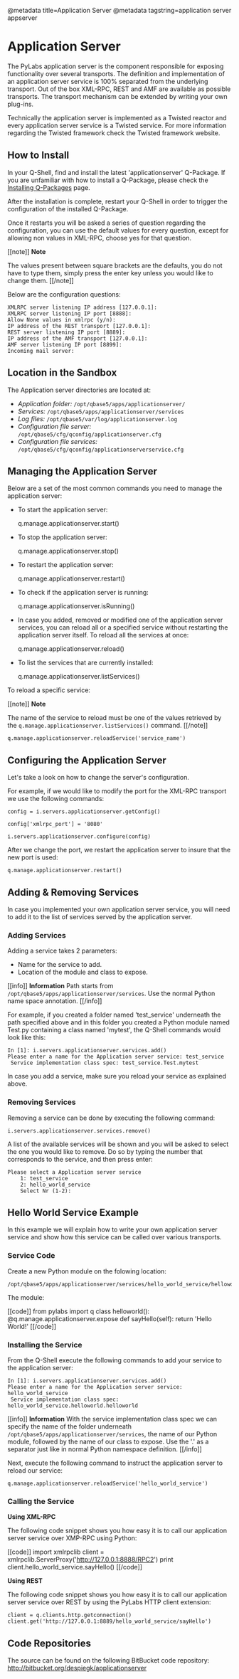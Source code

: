 @metadata title=Application Server
@metadata tagstring=application server appserver

[qpinstall]: #/Q-Packages/QPInstall



# Application Server

The PyLabs application server is the component responsible for exposing functionality over several transports. The definition and implementation of an application server service is 100% separated from the underlying transport.
Out of the box XML-RPC, REST and AMF are available as possible transports. The transport mechanism can be extended by writing your own plug-ins.

Technically the application server is implemented as a Twisted reactor and every application server service is a Twisted service.
For more information regarding the Twisted framework check the Twisted framework website.


## How to Install

In your Q-Shell, find and install the latest 'applicationserver' Q-Package.
If you are unfamiliar with how to install a Q-Package, please check the [Installing Q-Packages][qpinstall] page.

After the installation is complete, restart your Q-Shell in order to trigger the configuration of the installed Q-Package.

Once it restarts you will be asked a series of question regarding the configuration, you can use the default values for every question, except for allowing non values in XML-RPC, choose yes for that question.

[[note]]
**Note** 

The values present between square brackets are the defaults, you do not have to type them, simply press the enter key unless you would like to change them.
[[/note]]

Below are the configuration questions:

    XMLRPC server listening IP address [127.0.0.1]:
    XMLRPC server listening IP port [8888]:
    Allow None values in xmlrpc (y/n):
    IP address of the REST transport [127.0.0.1]:
    REST server listening IP port [8889]:
    IP address of the AMF transport [127.0.0.1]:
    AMF server listening IP port [8899]:
    Incoming mail server:


## Location in the Sandbox

The Application server directories are located at:

* *Application folder:* `/opt/qbase5/apps/applicationserver/`
* *Services:* `/opt/qbase5/apps/applicationserver/services`
* *Log files:* `/opt/qbase5/var/log/applicationserver.log`
* *Configuration file server:* `/opt/qbase5/cfg/qconfig/applicationserver.cfg`
* *Configuration file services:* `/opt/qbase5/cfg/qconfig/applicationserverservice.cfg`


## Managing the Application Server

Below are a set of the most common commands you need to manage the application server:

* To start the application server:

    q.manage.applicationserver.start()

* To stop the application server:

    q.manage.applicationserver.stop()

* To restart the application server:

    q.manage.applicationserver.restart()

* To check if the application server is running:

    q.manage.applicationserver.isRunning()

* In case you added, removed or modified one of the application server services, you can reload all or a specified service without restarting the application server itself. To reload all the services at once:

    q.manage.applicationserver.reload()

* To list the services that are currently installed:

    q.manage.applicationserver.listServices()


To reload a specific service:

[[note]]
**Note** 

The name of the service to reload must be one of the values retrieved by the `q.manage.applicationserver.listServices()` command.
[[/note]]

    q.manage.applicationserver.reloadService('service_name')

## Configuring the Application Server

Let's take a look on how to change the server's configuration.

For example, if we would like to modify the port for the XML-RPC transport we use the following commands:

    config = i.servers.applicationserver.getConfig()

    config['xmlrpc_port'] = '8080'

    i.servers.applicationserver.configure(config)

After we change the port, we restart the application server to insure that the new port is used:

    q.manage.applicationserver.restart()


## Adding & Removing Services

In case you implemented your own application server service, you will need to add it to the list of services served by the application server.

### Adding Services

Adding a service takes 2 parameters:

* Name for the service to add.
* Location of the module and class to expose.

[[info]]
**Information** 
Path starts from `/opt/qbase5/apps/applicationserver/services`. Use the normal Python name space annotation.
[[/info]]

For example, if you created a folder named 'test_service' underneath the path specified above and in this folder you created a Python module named Test.py containing a class named 'mytest', the Q-Shell commands would look like this:

    In [1]: i.servers.applicationserver.services.add()
    Please enter a name for the Application server service: test_service
     Service implementation class spec: test_service.Test.mytest

In case you add a service, make sure you reload your service as explained above.


### Removing Services

Removing a service can be done by executing the following command:

    i.servers.applicationserver.services.remove()

A list of the available services will be shown and you will be asked to select the one you would like to remove. Do so by typing the number that corresponds to the service, and then press enter:

    Please select a Application server service
        1: test_service
        2: hello_world_service
        Select Nr (1-2):


## Hello World Service Example

In this example we will explain how to write your own application server service and show how this service can be called over various transports.


### Service Code

Create a new Python module on the folowing location:

    /opt/qbase5/apps/applicationserver/services/hello_world_service/helloworld.py

The module:

[[code]]
from pylabs import q
class helloworld():
    @q.manage.applicationserver.expose
    def sayHello(self):
        return 'Hello World!'
[[/code]]

### Installing the Service

From the Q-Shell execute the following commands to add your service to the application server:

    In [1]: i.servers.applicationserver.services.add()
    Please enter a name for the Application server service: hello_world_service
     Service implementation class spec: hello_world_service.helloworld.helloworld

[[info]]
**Information**
With the service implementation class spec we can specify the name of the folder underneath `/opt/qbase5/apps/applicationserver/services`, the name of our Python module, followed by the name of our class to expose. Use the '.' as a separator just like in normal Python namespace definition.
[[/info]]

Next, execute the following command to instruct the application server to reload our service:

    q.manage.applicationserver.reloadService('hello_world_service')


### Calling the Service

**Using XML-RPC**

The following code snippet shows you how easy it is to call our application server service over XMP-RPC using Python:

[[code]]
import xmlrpclib
client = xmlrpclib.ServerProxy('http://127.0.0.1:8888/RPC2')
print client.hello_world_service.sayHello()
[[/code]]

**Using REST**

The following code snippet shows you how easy it is to call our application server service over REST by using the PyLabs HTTP client extension:

    client = q.clients.http.getconnection() 
    client.get('http://127.0.0.1:8889/hello_world_service/sayHello')


## Code Repositories

The source can be found on the following BitBucket code repository:
    http://bitbucket.org/despiegk/applicationserver
    